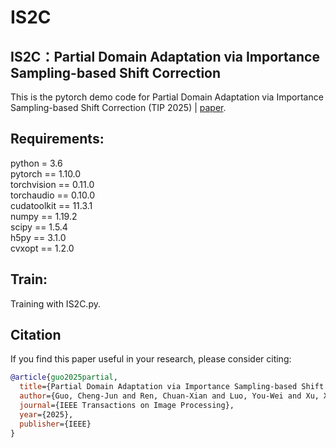 # IS2C
## IS2C：Partial Domain Adaptation via Importance Sampling-based Shift Correction
This is the pytorch demo code for Partial Domain Adaptation via Importance Sampling-based Shift Correction (TIP 2025) | [paper](https://ieeexplore.ieee.org/document/11107265).<br/>

## Requirements:
python = 3.6 <br/>
pytorch == 1.10.0 <br/>
torchvision == 0.11.0 <br/>
torchaudio == 0.10.0 <br/>
cudatoolkit == 11.3.1 <br/>
numpy == 1.19.2 <br/>
scipy == 1.5.4 <br/>
h5py == 3.1.0 <br/>
cvxopt == 1.2.0 <br/>

## Train:
Training with IS2C.py.<br/>

## Citation
If you find this paper useful in your research, please consider citing:
```bibtex
@article{guo2025partial,
  title={Partial Domain Adaptation via Importance Sampling-based Shift Correction},
  author={Guo, Cheng-Jun and Ren, Chuan-Xian and Luo, You-Wei and Xu, Xiao-Lin and Yan, Hong},
  journal={IEEE Transactions on Image Processing},
  year={2025},
  publisher={IEEE}
}
```
